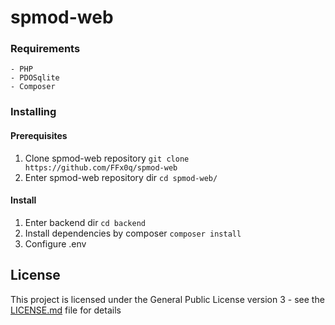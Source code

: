 # spmod-web

### Requirements
    - PHP
    - PDOSqlite
    - Composer

### Installing
#### Prerequisites
1. Clone spmod-web repository
    ```git clone https://github.com/FFx0q/spmod-web```
2. Enter spmod-web repository dir
    ```cd spmod-web/```
#### Install
1. Enter backend dir
```cd backend```
2. Install dependencies by composer
```composer install```
3. Configure .env


## License

This project is licensed under the General Public License version 3 - see the [LICENSE.md](LICENSE.md) file for details
